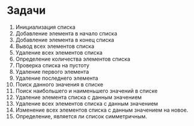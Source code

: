 # Задачи
1. Инициализация списка
2. Добавление элемента в начало списка
3. Добавление элемента в конец списка
4. Вывод всех элементов списка
5. Удаление всех элементов списка
6. Определение количества элементов списка
7. Проверка списка на пустоту
8. Удаление первого элемента
9. Удаление последнего элемента
10. Поиск данного значения в списке
11. Поиск наибольшего и наименьшего значений в списке
12. Удаление элемента списка с данным значением
13. Удаление всех элементов списка с данным значением
14. Изменение всех элементов списка с данным значением на новое.
15. Определение, является ли список симметричным.
